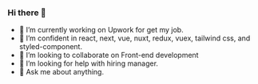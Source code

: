 ### Hi there 👋

- 🔭 I’m currently working on Upwork for get my job.
- 🌱 I’m confident in react, next, vue, nuxt, redux, vuex, tailwind css, and styled-component.
- 👯 I’m looking to collaborate on Front-end development 
- 🤔 I’m looking for help with hiring manager.
- 💬 Ask me about anything.
<!--
**WonderfulDev0810/wonderfuldev0810** is a ✨ _special_ ✨ repository because its `README.md` (this file) appears on your GitHub profile.

Here are some ideas to get you started:

- 🔭 I’m currently working on Upwork for get my job.
- 🌱 I’m confident in react, next, vue, nuxt, redux, vuex, tailwind css, and styled-component.
- 👯 I’m looking to collaborate on Front-end development 
- 🤔 I’m looking for help with hiring manager.
- 💬 Ask me about anything.
- 📫 How to reach me: 
- 😄 Pronouns: ...
- ⚡ Fun fact: ...
-->
